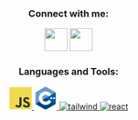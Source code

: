 

<h3 align="center">Connect with me:</h3>

<p align ="center">
  <a href="https://www.facebook.com/juice.cocomelonjuice/"><img src="https://icons.iconarchive.com/icons/danleech/simple/256/facebook-icon.png" alt="" width="40" height="40" ></a>
  <a href="https://t.me/MinhTien293"><img src="https://icons.iconarchive.com/icons/froyoshark/enkel/256/Telegram-icon.png" alt="" width="40" height="40"></a>
</p>

<p align="center">
  <h3 align="center">Languages and Tools:</h3>
<p align="center"> 
  <a href="https://developer.mozilla.org/en-US/docs/Web/JavaScript" target="_blank" rel="noreferrer" class="Js"> 
  <img src="https://raw.githubusercontent.com/devicons/devicon/master/icons/javascript/javascript-original.svg" alt="javascript" width="40" height="40" class="Js"/> </a> 
  
  <a href="https://www.w3schools.com/cpp/" target="_blank" rel="noreferrer" class="C++"> 
  <img src="https://raw.githubusercontent.com/devicons/devicon/master/icons/cplusplus/cplusplus-original.svg" alt="cplusplus" width="40" height="40" class="C++"/> </a>

  <a href="https://tailwindcss.com/" target="_blank" rel="noreferrer" class="Tailwind"> 
  <img src="https://www.vectorlogo.zone/logos/tailwindcss/tailwindcss-icon.svg" alt="tailwind" width="40" height="40" class="Tailwind"/> </a> 

  <a href="https://react.dev/" target="_blank" rel="noreferrer" class="React"> 
  <img src="https://www.vectorlogo.zone/logos/reactjs/reactjs-icon.svg" alt="react" width="40" height="40" class="React"/> </a> 

  <!--<a href="  https://developer.mozilla.org/en-US/docs/Web/CSS" target="_blank" rel="noreferrer" class="CSS"> 
  <img src="https://www.vectorlogo.zone/logos/w3_css/w3_css-icon.svg" alt="css" width="40" height="40" class="CSS"/> </a> -->

  

  </p>
</p>

<!--<style>
.C++, .Tailwind {
  margin:0px 0px 0px 50px;
}
</style>--> 

<!-- 
<a href="https://www.w3schools.com/css/" target="_blank" rel="noreferrer"> 
  <img src="https://raw.githubusercontent.com/devicons/devicon/master/icons/css3/css3-original-wordmark.svg" alt="css3" width="40" height="40"/> </a> 
  
  <a href="https://www.w3.org/html/" target="_blank" rel="noreferrer"> 
  <img src="https://raw.githubusercontent.com/devicons/devicon/master/icons/html5/html5-original-wordmark.svg" alt="html5" width="40" height="40"/> </a> 

-->


